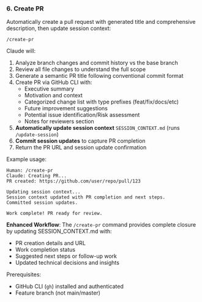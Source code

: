 ### 6. Create PR
Automatically create a pull request with generated title and comprehensive description, then update session context:

`/create-pr`

Claude will:
1. Analyze branch changes and commit history vs the base branch
2. Review all file changes to understand the full scope
3. Generate a semantic PR title following conventional commit format
4. Create PR via GitHub CLI with:
   - Executive summary
   - Motivation and context
   - Categorized change list with type prefixes (feat/fix/docs/etc)
   - Future improvement suggestions
   - Potential issue identification/Risk assessment
   - Notes for reviewers section
5. **Automatically update session context** `SESSION_CONTEXT.md` (runs `/update-session`)
6. **Commit session updates** to capture PR completion
7. Return the PR URL and session update confirmation

Example usage:
```
Human: /create-pr
Claude: Creating PR...
PR created: https://github.com/user/repo/pull/123

Updating session context...
Session context updated with PR completion and next steps.
Committed session updates.

Work complete! PR ready for review.
```

**Enhanced Workflow**: The `/create-pr` command provides complete closure by updating SESSION_CONTEXT.md with:
- PR creation details and URL
- Work completion status
- Suggested next steps or follow-up work
- Updated technical decisions and insights

Prerequisites:
- GitHub CLI (`gh`) installed and authenticated
- Feature branch (not main/master)